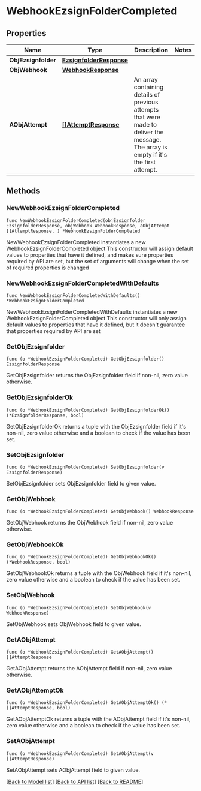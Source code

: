 # WebhookEzsignFolderCompleted

## Properties

Name | Type | Description | Notes
------------ | ------------- | ------------- | -------------
**ObjEzsignfolder** | [**EzsignfolderResponse**](EzsignfolderResponse.md) |  | 
**ObjWebhook** | [**WebhookResponse**](WebhookResponse.md) |  | 
**AObjAttempt** | [**[]AttemptResponse**](AttemptResponse.md) | An array containing details of previous attempts that were made to deliver the message. The array is empty if it&#39;s the first attempt. | 

## Methods

### NewWebhookEzsignFolderCompleted

`func NewWebhookEzsignFolderCompleted(objEzsignfolder EzsignfolderResponse, objWebhook WebhookResponse, aObjAttempt []AttemptResponse, ) *WebhookEzsignFolderCompleted`

NewWebhookEzsignFolderCompleted instantiates a new WebhookEzsignFolderCompleted object
This constructor will assign default values to properties that have it defined,
and makes sure properties required by API are set, but the set of arguments
will change when the set of required properties is changed

### NewWebhookEzsignFolderCompletedWithDefaults

`func NewWebhookEzsignFolderCompletedWithDefaults() *WebhookEzsignFolderCompleted`

NewWebhookEzsignFolderCompletedWithDefaults instantiates a new WebhookEzsignFolderCompleted object
This constructor will only assign default values to properties that have it defined,
but it doesn't guarantee that properties required by API are set

### GetObjEzsignfolder

`func (o *WebhookEzsignFolderCompleted) GetObjEzsignfolder() EzsignfolderResponse`

GetObjEzsignfolder returns the ObjEzsignfolder field if non-nil, zero value otherwise.

### GetObjEzsignfolderOk

`func (o *WebhookEzsignFolderCompleted) GetObjEzsignfolderOk() (*EzsignfolderResponse, bool)`

GetObjEzsignfolderOk returns a tuple with the ObjEzsignfolder field if it's non-nil, zero value otherwise
and a boolean to check if the value has been set.

### SetObjEzsignfolder

`func (o *WebhookEzsignFolderCompleted) SetObjEzsignfolder(v EzsignfolderResponse)`

SetObjEzsignfolder sets ObjEzsignfolder field to given value.


### GetObjWebhook

`func (o *WebhookEzsignFolderCompleted) GetObjWebhook() WebhookResponse`

GetObjWebhook returns the ObjWebhook field if non-nil, zero value otherwise.

### GetObjWebhookOk

`func (o *WebhookEzsignFolderCompleted) GetObjWebhookOk() (*WebhookResponse, bool)`

GetObjWebhookOk returns a tuple with the ObjWebhook field if it's non-nil, zero value otherwise
and a boolean to check if the value has been set.

### SetObjWebhook

`func (o *WebhookEzsignFolderCompleted) SetObjWebhook(v WebhookResponse)`

SetObjWebhook sets ObjWebhook field to given value.


### GetAObjAttempt

`func (o *WebhookEzsignFolderCompleted) GetAObjAttempt() []AttemptResponse`

GetAObjAttempt returns the AObjAttempt field if non-nil, zero value otherwise.

### GetAObjAttemptOk

`func (o *WebhookEzsignFolderCompleted) GetAObjAttemptOk() (*[]AttemptResponse, bool)`

GetAObjAttemptOk returns a tuple with the AObjAttempt field if it's non-nil, zero value otherwise
and a boolean to check if the value has been set.

### SetAObjAttempt

`func (o *WebhookEzsignFolderCompleted) SetAObjAttempt(v []AttemptResponse)`

SetAObjAttempt sets AObjAttempt field to given value.



[[Back to Model list]](../README.md#documentation-for-models) [[Back to API list]](../README.md#documentation-for-api-endpoints) [[Back to README]](../README.md)



